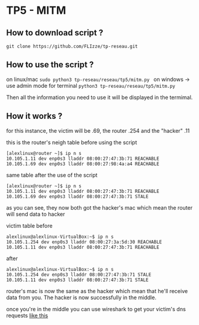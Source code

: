 <h1>TP5 - MITM</h1>

<h2>How to download script ?</h2>

`git clone https://github.com/FLIzze/tp-reseau.git`

<h2>How to use the script ?</h2>

on linux/mac `sudo python3 tp-reseau/reseau/tp5/mitm.py `
on windows -> use admin mode for terminal `python3 tp-reseau/reseau/tp5/mitm.py `

<p>Then all the information you need to use it will be displayed in the termimal.</p>

<h2>How it works ?</h2>

<p>for this instance, the victim will be .69, the router .254 and the "hacker" .11

this is the router's neigh table before using the script</p>

```
[alexlinux@router ~]$ ip n s
10.105.1.11 dev enp0s3 lladdr 08:00:27:47:3b:71 REACHABLE 
10.105.1.69 dev enp0s3 lladdr 08:00:27:98:4a:a4 REACHABLE 
```

<p>same table after the use of the script</p>

```
[alexlinux@router ~]$ ip n s
10.105.1.11 dev enp0s3 lladdr 08:00:27:47:3b:71 REACHABLE 
10.105.1.69 dev enp0s3 lladdr 08:00:27:47:3b:71 STALE 
```
<p>as you can see, they now both got the hacker's mac which mean the router will send data to hacker

victim table before</p>

```
alexlinux@alexlinux-VirtualBox:~$ ip n s
10.105.1.254 dev enp0s3 lladdr 08:00:27:3a:5d:30 REACHABLE
10.105.1.11 dev enp0s3 lladdr 08:00:27:47:3b:71 REACHABLE
```

<p>after</p>

```
alexlinux@alexlinux-VirtualBox:~$ ip n s
10.105.1.254 dev enp0s3 lladdr 08:00:27:47:3b:71 STALE
10.105.1.11 dev enp0s3 lladdr 08:00:27:47:3b:71 STALE
```

<p>router's mac is now the same as the hacker which mean that he'll receive data from you. The hacker is now successfully in the middle.

once you're in the middle you can use wireshark to get your victim's dns requests [like this](/reseau/tp5/tp5.pcapng)</p>
